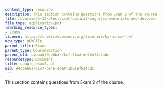 ```yaml
---
content_type: resource
description: This section contains questions from Exam 2 of the course.
file: /courses/3-15-electrical-optical-magnetic-materials-and-devices-fall-2006/94cba66ed1c7b24e1da01b81ef614cdc_sample_exam2.pdf
file_type: application/pdf
learning_resource_types:
- Exams
license: https://creativecommons.org/licenses/by-nc-sa/4.0/
ocw_type: OCWFile
parent_title: Exams
parent_type: CourseSection
parent_uid: b1eaa079-b8b8-fbcf-7828-0e75470c24de
resourcetype: Document
title: sample_exam2.pdf
uid: 94cba66e-d1c7-b24e-1da0-1b81ef614cdc
---
```

This section contains questions from Exam 2 of the course.